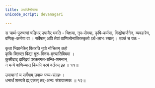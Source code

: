```yaml
---
title: अर्थार्जनोपायाः
unicode_script: devanagari

---
```

स चार्थः पुरुषाणां षड्भिर् उपायैर् भवति - भिक्षया, नृप-सेवया, कृषि-कर्मणा, विद्योपार्जनेन, व्यवहारेण, वणिक्-कर्मणा वा । सर्वेषाम् अपि तेषां वाणिज्येनातिरस्कृतो ऽर्थ-लाभः स्यात् । उक्तं च यतः -  

कृता भिक्षानेकैर् वितरति नृपो नोचितम् अहो  
कृषिः क्लिष्टा विद्या गुरु-विनय-वृत्त्यातिविषमा ।  
कुसीदाद् दारिद्र्यं परकरगत-ग्रन्थि-शमनान्  
न मन्ये वाणिज्यात् किमपि परमं वर्तनम् इह ॥ ११॥   

उपायानां च सर्वेषाम् उपायः पण्य-संग्रहः ।  
धनार्थं शस्यते ह्य् एकस् तद्-अन्यः संशयात्मकः ॥ १२॥